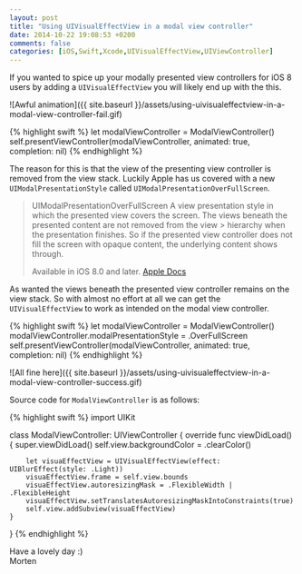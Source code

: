 ```yaml
---
layout: post
title: "Using UIVisualEffectView in a modal view controller"
date: 2014-10-22 19:08:53 +0200
comments: false
categories: [iOS,Swift,Xcode,UIVisualEffectView,UIViewController]
---
```


If you wanted to spice up your modally presented view controllers for iOS 8 users by adding a `UIVisualEffectView` you will likely end up with the this.

![Awful animation]({{ site.baseurl }}/assets/using-uivisualeffectview-in-a-modal-view-controller-fail.gif)

<!--more-->

{% highlight swift %}
let modalViewController = ModalViewController()
self.presentViewController(modalViewController, animated: true, completion: nil)
{% endhighlight %}

The reason for this is that the view of the presenting view controller is removed from the view stack.
Luckily Apple has us covered with a new `UIModalPresentationStyle` called `UIModalPresentationOverFullScreen`.

> UIModalPresentationOverFullScreen
> A view presentation style in which the presented view covers the screen. The views beneath the presented content are not removed from the view > hierarchy when the presentation finishes. So if the presented view controller does not fill the screen with opaque content, the underlying content shows through.
>
> Available in iOS 8.0 and later.
> [Apple Docs](https://developer.apple.com/library/ios/documentation/uikit/reference/UIViewController_Class/#//apple_ref/c/tdef/UIModalPresentationStyle)

As wanted the views beneath the presented view controller remains on the view stack.
So with almost no effort at all we can get the `UIVisualEffectView` to work as intended on the modal view controller.

{% highlight swift %}
let modalViewController = ModalViewController()
modalViewController.modalPresentationStyle = .OverFullScreen
self.presentViewController(modalViewController, animated: true, completion: nil)
{% endhighlight %}

![All fine here]({{ site.baseurl }}/assets/using-uivisualeffectview-in-a-modal-view-controller-success.gif)

Source code for `ModalViewController` is as follows:

{% highlight swift %}
import UIKit

class ModalViewController: UIViewController {
    override func viewDidLoad() {
        super.viewDidLoad()
        self.view.backgroundColor = .clearColor()

        let visuaEffectView = UIVisualEffectView(effect: UIBlurEffect(style: .Light))
        visuaEffectView.frame = self.view.bounds
        visuaEffectView.autoresizingMask = .FlexibleWidth | .FlexibleHeight
        visuaEffectView.setTranslatesAutoresizingMaskIntoConstraints(true)
        self.view.addSubview(visuaEffectView)
    }
}
{% endhighlight %}

Have a lovely day :)  
Morten
